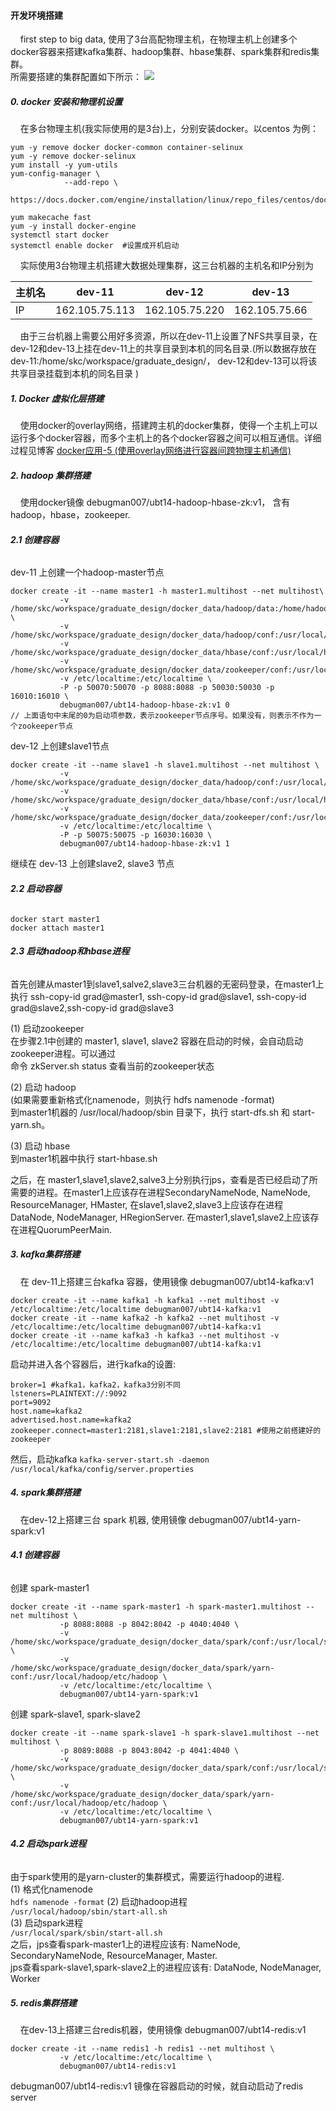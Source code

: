#### **开发环境搭建**  
&nbsp;&nbsp;&nbsp;&nbsp;first step to big data, 使用了3台高配物理主机，在物理主机上创建多个docker容器来搭建kafka集群、hadoop集群、hbase集群、spark集群和redis集群。  
所需要搭建的集群配置如下所示：
![][2]

##### **0. docker 安装和物理机设置**  
&nbsp;&nbsp;&nbsp;&nbsp;在多台物理主机(我实际使用的是3台)上，分别安装docker。以centos 为例：
```
yum -y remove docker docker-common container-selinux
yum -y remove docker-selinux
yum install -y yum-utils
yum-config-manager \
            --add-repo \
                https://docs.docker.com/engine/installation/linux/repo_files/centos/docker.repo

yum makecache fast
yum -y install docker-engine
systemctl start docker  
systemctl enable docker  #设置成开机启动
```

&nbsp;&nbsp;&nbsp;&nbsp;实际使用3台物理主机搭建大数据处理集群，这三台机器的主机名和IP分别为  

 主机名 | dev-11 | dev-12 | dev-13  
-------- | -------- | --------- | ---------  
IP | 162.105.75.113 | 162.105.75.220| 162.105.75.66  

&nbsp;&nbsp;&nbsp;&nbsp;由于三台机器上需要公用好多资源，所以在dev-11上设置了NFS共享目录，在dev-12和dev-13上挂在dev-11上的共享目录到本机的同名目录.(所以数据存放在 dev-11:/home/skc/workspace/graduate_design/， dev-12和dev-13可以将该共享目录挂载到本机的同名目录 )  

##### **1. Docker 虚拟化层搭建**  
&nbsp;&nbsp;&nbsp;&nbsp;使用docker的overlay网络，搭建跨主机的docker集群，使得一个主机上可以运行多个docker容器，而多个主机上的各个docker容器之间可以相互通信。详细过程见博客 [docker应用-5 (使用overlay网络进行容器间跨物理主机通信)][1]

##### **2. hadoop 集群搭建**  
&nbsp;&nbsp;&nbsp;&nbsp;使用docker镜像 debugman007/ubt14-hadoop-hbase-zk:v1， 含有hadoop，hbase，zookeeper.

###### **2.1 创建容器**  
dev-11 上创建一个hadoop-master节点
```
docker create -it --name master1 -h master1.multihost --net multihost\
           -v /home/skc/workspace/graduate_design/docker_data/hadoop/data:/home/hadoop/data \
           -v /home/skc/workspace/graduate_design/docker_data/hadoop/conf:/usr/local/hadoop/etc/hadoop\
           -v /home/skc/workspace/graduate_design/docker_data/hbase/conf:/usr/local/hbase/conf\
           -v /home/skc/workspace/graduate_design/docker_data/zookeeper/conf:/usr/local/zookeeper/conf\
           -v /etc/localtime:/etc/localtime \
           -P -p 50070:50070 -p 8088:8088 -p 50030:50030 -p 16010:16010 \
           debugman007/ubt14-hadoop-hbase-zk:v1 0
// 上面语句中末尾的0为启动项参数，表示zookeeper节点序号。如果没有，则表示不作为一个zookeeper节点
```

dev-12 上创建slave1节点
```
docker create -it --name slave1 -h slave1.multihost --net multihost \
           -v /home/skc/workspace/graduate_design/docker_data/hadoop/conf:/usr/local/hadoop/etc/hadoop\
           -v /home/skc/workspace/graduate_design/docker_data/hbase/conf:/usr/local/hbase/conf\
           -v /home/skc/workspace/graduate_design/docker_data/zookeeper/conf:/usr/local/zookeeper/conf\
           -v /etc/localtime:/etc/localtime \
           -P -p 50075:50075 -p 16030:16030 \
           debugman007/ubt14-hadoop-hbase-zk:v1 1
```

继续在 dev-13 上创建slave2, slave3 节点

###### **2.2 启动容器**  
```
docker start master1
docker attach master1
```

###### **2.3 启动hadoop和hbase进程**  
首先创建从master1到slave1,salve2,slave3三台机器的无密码登录，在master1上执行 ssh-copy-id grad@master1, 
    ssh-copy-id grad@slave1, ssh-copy-id grad@slave2,ssh-copy-id grad@slave3

(1) 启动zookeeper  
在步骤2.1中创建的 master1, slave1, slave2 容器在启动的时候，会自动启动zookeeper进程。可以通过  
命令 zkServer.sh status 查看当前的zookeeper状态

(2) 启动 hadoop  
(如果需要重新格式化namenode，则执行 hdfs namenode -format)  
到master1机器的 /usr/local/hadoop/sbin 目录下，执行 start-dfs.sh 和 start-yarn.sh。

(3) 启动 hbase  
到master1机器中执行 start-hbase.sh  

之后，在 master1,slave1,slave2,salve3上分别执行jps，查看是否已经启动了所需要的进程。在master1上应该存在进程SecondaryNameNode, NameNode, ResourceManager, HMaster, 在slave1,slave2,slave3上应该存在进程 DataNode, NodeManager, HRegionServer. 在master1,slave1,slave2上应该存在进程QuorumPeerMain.  

##### **3. kafka集群搭建**   
&nbsp;&nbsp;&nbsp;&nbsp;在 dev-11上搭建三台kafka 容器，使用镜像 debugman007/ubt14-kafka:v1  
```
docker create -it --name kafka1 -h kafka1 --net multihost -v /etc/localtime:/etc/localtime debugman007/ubt14-kafka:v1
docker create -it --name kafka2 -h kafka2 --net multihost -v /etc/localtime:/etc/localtime debugman007/ubt14-kafka:v1
docker create -it --name kafka3 -h kafka3 --net multihost -v /etc/localtime:/etc/localtime debugman007/ubt14-kafka:v1
```

启动并进入各个容器后，进行kafka的设置:  
```
broker=1 #kafka1，kafka2，kafka3分别不同
lsteners=PLAINTEXT://:9092
port=9092
host.name=kafka2
advertised.host.name=kafka2
zookeeper.connect=master1:2181,slave1:2181,slave2:2181 #使用之前搭建好的zookeeper
```

然后，启动kafka `kafka-server-start.sh -daemon /usr/local/kafka/config/server.properties`   

##### **4. spark集群搭建**  
&nbsp;&nbsp;&nbsp;&nbsp;在dev-12上搭建三台 spark 机器, 使用镜像 debugman007/ubt14-yarn-spark:v1  
###### **4.1 创建容器**  
创建 spark-master1    
```
docker create -it --name spark-master1 -h spark-master1.multihost --net multihost \
           -p 8088:8088 -p 8042:8042 -p 4040:4040 \
           -v /home/skc/workspace/graduate_design/docker_data/spark/conf:/usr/local/spark/conf \
           -v /home/skc/workspace/graduate_design/docker_data/spark/yarn-conf:/usr/local/hadoop/etc/hadoop \
           -v /etc/localtime:/etc/localtime \
           debugman007/ubt14-yarn-spark:v1
```

创建 spark-slave1, spark-slave2  
```
docker create -it --name spark-slave1 -h spark-slave1.multihost --net multihost \
           -p 8089:8088 -p 8043:8042 -p 4041:4040 \
           -v /home/skc/workspace/graduate_design/docker_data/spark/conf:/usr/local/spark/conf \
           -v /home/skc/workspace/graduate_design/docker_data/spark/yarn-conf:/usr/local/hadoop/etc/hadoop \
           -v /etc/localtime:/etc/localtime \
           debugman007/ubt14-yarn-spark:v1
```

###### **4.2 启动spark进程**  
由于spark使用的是yarn-cluster的集群模式，需要运行hadoop的进程.   
(1) 格式化namenode  
`hdfs namenode -format`
(2) 启动hadoop进程  
`/usr/local/hadoop/sbin/start-all.sh`  
(3) 启动spark进程  
`/usr/local/spark/sbin/start-all.sh`  
之后，jps查看spark-master1上的进程应该有: NameNode, SecondaryNameNode, ResourceManager, Master.  
jps查看spark-slave1,spark-slave2上的进程应该有: DataNode, NodeManager, Worker  


##### **5. redis集群搭建**  
&nbsp;&nbsp;&nbsp;&nbsp;在dev-13上搭建三台redis机器，使用镜像 debugman007/ubt14-redis:v1  
```
docker create -it --name redis1 -h redis1 --net multihost \
           -v /etc/localtime:/etc/localtime \
           debugman007/ubt14-redis:v1
```
debugman007/ubt14-redis:v1 镜像在容器启动的时候，就自动启动了redis server


[1]: http://www.cnblogs.com/gtarcoder/p/6425669.html 
[2]: http://7xkwr3.com1.z0.glb.clouddn.com/%E7%BB%93%E6%9E%84.png
